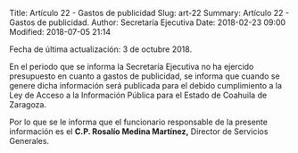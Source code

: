 Title: Artículo 22 - Gastos de publicidad
Slug: art-22
Summary: Artículo 22 - Gastos de publicidad.
Author: Secretaría Ejecutiva
Date: 2018-02-23 09:00
Modified: 2018-07-05 21:14


Fecha de última actualización: 3 de octubre 2018.

En el periodo que se informa la Secretaría Ejecutiva no ha ejercido
presupuesto en cuanto a gastos de publicidad, se informa que cuando se
genere dicha información será publicada para el debido cumplimiento a
la Ley de Acceso a la Información Pública para el Estado de Coahuila de
Zaragoza.

Por lo que se le informa que el funcionario responsable de la presente
información es el **C.P. Rosalío Medina Martínez,** Director de
Servicios Generales.
